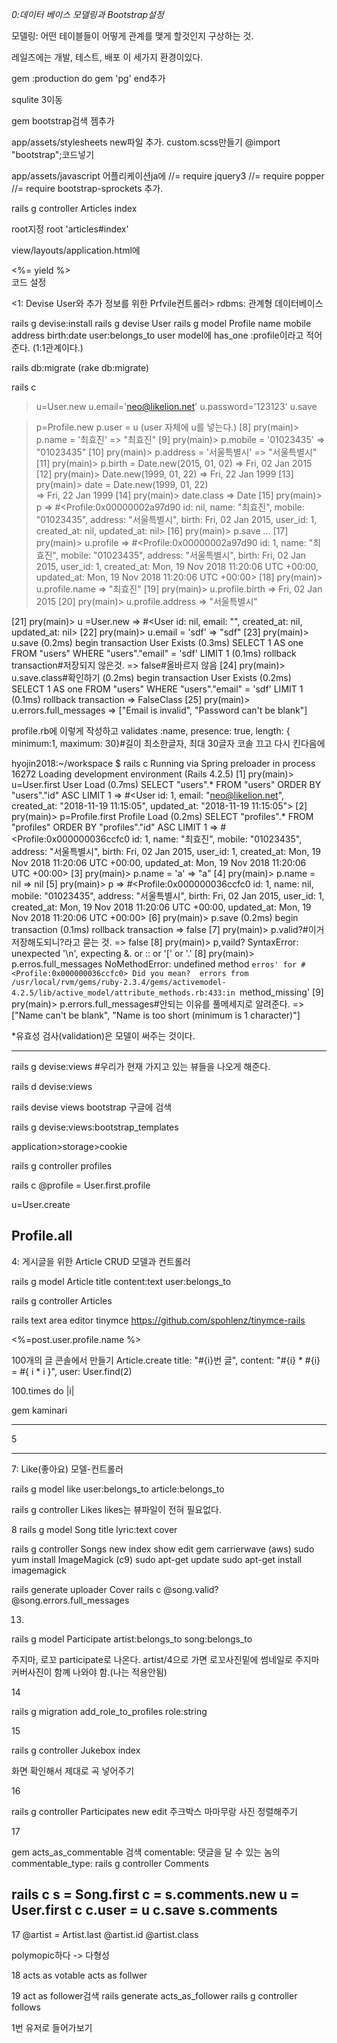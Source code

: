 *0:데이터 베이스 모델링과 Bootstrap설정*

모델링: 어떤 테이블들이 어떻게 관계를 맺게 할것인지 구상하는 것.

레일즈에는 개발, 테스트, 배포 이 세가지 환경이있다.

gem :production do
	gem 'pg'
end추가

squlite 3이동

gem bootstrap검색
젬추가

app/assets/stylesheets
new파일 추가. custom.scss만들기
@import "bootstrap";코드넣기

app/assets/javascript
어플리케이션ja에
//= require jquery3
//= require popper
//= require bootstrap-sprockets
추가.

rails g controller Articles index

root지정
root 'articles#index'

view/layouts/application.html에

<div class="container">
  <%= yield %>
</div>
코드 설정



<1: Devise User와 추가 정보를 위한 Prfvile컨트롤러>
rdbms: 관계형 데이터베이스

rails g devise:install
rails g devise User
rails g model Profile name mobile address birth:date user:belongs_to
user model에 has_one :profile이라고 적어준다.
(1:1관계이다.)

rails db:migrate
(rake db:migrate)

rails c
>u=User.new
>u.email='neo@likelion.net'
>u.password='123123'
>u.save

>p=Profile.new
>p.user = u
(user 자체에 u를 넣는다.)
[8] pry(main)> p.name = '최효진'
=> "최효진"
[9] pry(main)> p.mobile = '01023435'
=> "01023435"
[10] pry(main)> p.address = '서울특별시'
=> "서울특별시"
[11] pry(main)> p.birth = Date.new(2015, 01, 02)
=> Fri, 02 Jan 2015
[12] pry(main)> Date.new(1999, 01, 22)
=> Fri, 22 Jan 1999
[13] pry(main)> date = Date.new(1999, 01, 22)                        
=> Fri, 22 Jan 1999
[14] pry(main)> date.class
=> Date
[15] pry(main)> p
=> #<Profile:0x00000002a97d90
 id: nil,
 name: "최효진",
 mobile: "01023435",
 address: "서울특별시",
 birth: Fri, 02 Jan 2015,
 user_id: 1,
 created_at: nil,
 updated_at: nil>
[16] pry(main)> p.save
...
[17] pry(main)> u.profile
=> #<Profile:0x00000002a97d90
 id: 1,
 name: "최효진",
 mobile: "01023435",
 address: "서울특별시",
 birth: Fri, 02 Jan 2015,
 user_id: 1,
 created_at: Mon, 19 Nov 2018 11:20:06 UTC +00:00,
 updated_at: Mon, 19 Nov 2018 11:20:06 UTC +00:00>
[18] pry(main)> u.profile.name
=> "최효진"
[19] pry(main)> u.profile.birth
=> Fri, 02 Jan 2015
[20] pry(main)> u.profile.address
=> "서울특별시"

[21] pry(main)> u =User.new
=> #<User id: nil, email: "", created_at: nil, updated_at: nil>
[22] pry(main)> u.email = 'sdf'
=> "sdf"
[23] pry(main)> u.save
   (0.2ms)  begin transaction
  User Exists (0.3ms)  SELECT  1 AS one FROM "users" WHERE "users"."email" = 'sdf' LIMIT 1
   (0.1ms)  rollback transaction#저장되지 않은것.
=> false#올바르지 않음
[24] pry(main)> u.save.class#확인하기
   (0.2ms)  begin transaction
  User Exists (0.2ms)  SELECT  1 AS one FROM "users" WHERE "users"."email" = 'sdf' LIMIT 1
   (0.1ms)  rollback transaction
=> FalseClass
[25] pry(main)> u.errors.full_messages
=> ["Email is invalid", "Password can't be blank"]

profile.rb에 이렇게 작성하고
validates :name, presence: true, length: { minimum:1, maximum: 30}#길이 최소한글자, 최대 30글자
코솔 끄고 다시 킨다음에

hyojin2018:~/workspace $ rails c
Running via Spring preloader in process 16272
Loading development environment (Rails 4.2.5)
[1] pry(main)> u=User.first
  User Load (0.7ms)  SELECT  "users".* FROM "users"  ORDER BY "users"."id" ASC LIMIT 1
=> #<User id: 1, email: "neo@likelion.net", created_at: "2018-11-19 11:15:05", updated_at: "2018-11-19 11:15:05">
[2] pry(main)> p=Profile.first
  Profile Load (0.2ms)  SELECT  "profiles".* FROM "profiles"  ORDER BY "profiles"."id" ASC LIMIT 1
=> #<Profile:0x000000036ccfc0
 id: 1,
 name: "최효진",
 mobile: "01023435",
 address: "서울특별시",
 birth: Fri, 02 Jan 2015,
 user_id: 1,
 created_at: Mon, 19 Nov 2018 11:20:06 UTC +00:00,
 updated_at: Mon, 19 Nov 2018 11:20:06 UTC +00:00>
[3] pry(main)> p.name = 'a'
=> "a"
[4] pry(main)> p.name = nil
=> nil
[5] pry(main)> p
=> #<Profile:0x000000036ccfc0
 id: 1,
 name: nil,
 mobile: "01023435",
 address: "서울특별시",
 birth: Fri, 02 Jan 2015,
 user_id: 1,
 created_at: Mon, 19 Nov 2018 11:20:06 UTC +00:00,
 updated_at: Mon, 19 Nov 2018 11:20:06 UTC +00:00>
[6] pry(main)> p.save
   (0.2ms)  begin transaction
   (0.1ms)  rollback transaction
=> false
[7] pry(main)> p.valid?#이거 저장해도되니?라고 묻는 것.
=> false
[8] pry(main)> p,vaild?
SyntaxError: unexpected '\n', expecting &. or :: or '[' or '.'
[8] pry(main)> p.erros.full_messages
NoMethodError: undefined method `erros' for #<Profile:0x000000036ccfc0>
Did you mean?  errors
from /usr/local/rvm/gems/ruby-2.3.4/gems/activemodel-4.2.5/lib/active_model/attribute_methods.rb:433:in `method_missing'
[9] pry(main)> p.errors.full_messages#안되는 이유를 풀메세지로 알려준다.
=> ["Name can't be blank",
 "Name is too short (minimum is 1 character)"]

*유효성 검사(validation)은 모델이 써주는 것이다.


---------------
rails g devise:views
#우리가 현재 가지고 있는 뷰들을 나오게 해준다.

rails d devise:views

rails devise views bootstrap 구글에 검색

rails g devise:views:bootstrap_templates

application>storage>cookie

rails g controller profiles

rails c
@profile = User.first.profile

u=User.create

Profile.all
----------

4: 게시글을 위한 Article CRUD 모델과 컨트롤러

rails g model Article title content:text user:belongs_to

rails g controller Articles

rails text area editor
tinymce
https://github.com/spohlenz/tinymce-rails


<%=post.user.profile.name %>

100개의 글 콘솔에서 만들기
Article.create title: "#{i}번 글", content: "#{i} * #{i} = #{ i * i }", user: User.find(2)

100.times do |i|

gem kaminari

---------------------

5

----

7: Like(좋아요) 모델-컨트롤러

rails g model like user:belongs_to article:belongs_to

rails g controller Likes
likes는 뷰파일이 전혀 필요없다.

8
rails g model Song title lyric:text cover

rails g controller Songs new index show edit
gem carrierwave
(aws)
sudo yum install ImageMagick
(c9)
sudo apt-get update
sudo apt-get install imagemagick

rails generate uploader Cover
rails c
@song.valid?
@song.errors.full_messages

13.
rails g model Participate artist:belongs_to song:belongs_to

주지마, 로꼬 participate로 나온다.
artist/4으로 가면 로꼬사진밑에 썸네일로 주지마 커버사진이 함꼐 나와야 함.(나는 적용안됨)

14

rails g migration add_role_to_profiles role:string

15

rails g controller Jukebox index

화면 확인해서 제대로 곡 넣어주기

<!--<%# if ['admin', 'editor'].include? current_user.profile.role %>-->

16

rails g controller Participates new edit
주크박스 마마무랑 사진 정렬해주기

17

gem acts_as_commentable
검색
comentable: 댓글을 달 수 있는 놈의
commentable_type: 
rails g controller Comments

rails c
s = Song.first
c = s.comments.new
 u = User.first
c
c.user = u
c.save
s.comments
------------

17
@artist = Artist.last
@artist.id
@artist.class

polymopic하다 -> 다형성

18
acts as votable
acts as follwer

19
act as follower검색
rails generate acts_as_follower
rails g controller follows

1번 유저로 들어가보기
